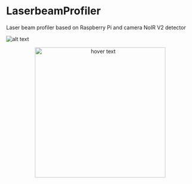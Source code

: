 # LaserbeamProfiler
Laser beam profiler based on Raspberry Pi and camera NoIR V2 detector


![alt text](Laser_profiler.jpg?raw=true "Laser Beam Analyser")


<p align="center">
  <img src="Laser_profiler.jpg" width="350" title="hover text">
 </p>
